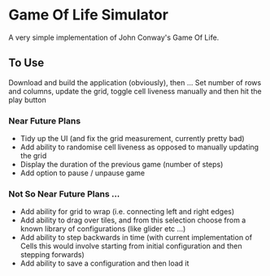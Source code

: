 # Game Of Life Simulator
A very simple implementation of John Conway's Game Of Life.

## To Use
Download and build the application (obviously), then ...
Set number of rows and columns, update the grid, toggle cell liveness manually and then hit the play button

### Near Future Plans
- Tidy up the UI (and fix the grid measurement, currently pretty bad)
- Add ability to randomise cell liveness as opposed to manually updating the grid
- Display the duration of the previous game (number of steps)
- Add option to pause / unpause game

### Not So Near Future Plans ...
- Add ability for grid to wrap (i.e. connecting left and right edges)
- Add ability to drag over tiles, and from this selection choose from a known library of configurations (like glider etc ...)
- Add ability to step backwards in time (with current implementation of Cells this would involve starting from initial configuration and then stepping forwards)
- Add ability to save a configuration and then load it